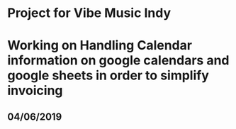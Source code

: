 # Project for Vibe Music Indy 
# Working on Handling Calendar information on google calendars and google sheets in order to simplify invoicing


## 04/06/2019
